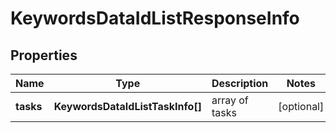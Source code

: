 # KeywordsDataIdListResponseInfo

## Properties

| Name | Type | Description | Notes |
|------------ | ------------- | ------------- | -------------|
**tasks** | **KeywordsDataIdListTaskInfo[]** | array of tasks |[optional]|